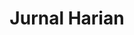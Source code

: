 ---
title: Jurnal Harian
description: Sebuah tulisan berisi pemikiran pribadi, refleksi, dan pengalaman hidup.
---